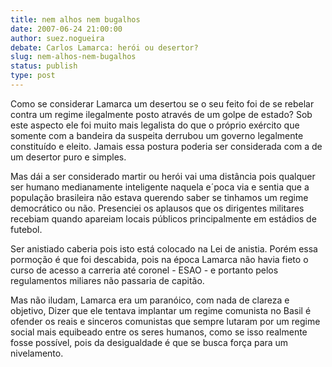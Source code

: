 ```yaml
---
title: nem alhos nem bugalhos
date: 2007-06-24 21:00:00
author: suez.nogueira
debate: Carlos Lamarca: herói ou desertor?
slug: nem-alhos-nem-bugalhos
status: publish 
type: post
---
```


Como se considerar Lamarca um desertou se o seu feito foi de se rebelar contra um regime ilegalmente posto através de um golpe de estado? Sob este aspecto ele foi muito mais legalista do que o próprio exército que somente com a bandeira da suspeita derrubou um governo legalmente constituído e eleito. Jamais essa postura poderia ser considerada com a de um desertor puro e simples.  

Mas dái a ser considerado martir ou herói vai uma distância pois qualquer ser humano medianamente inteligente naquela e´poca via e sentia que a população brasileira não estava querendo saber se tinhamos um regime democrático ou não. Presenciei os aplausos que os dirigentes militares recebiam quando apareiam locais públicos principalmente em estádios de futebol.  

Ser anistiado caberia pois isto está colocado na Lei de anistia. Porém essa pormoção é que foi descabida, pois na época Lamarca não havia fieto o curso de acesso a carreria até coronel - ESAO - e portanto pelos regulamentos miliares não passaria de capitão.   

Mas não iludam, Lamarca era um paranóico, com nada de clareza e objetivo, Dizer que ele tentava implantar um regime comunista no Basil é ofender os reais e sinceros comunistas que sempre lutaram por um regime social mais equibeado entre os seres humanos, como se isso realmente fosse possível, pois da desigualdade é que se busca força para um nivelamento.

